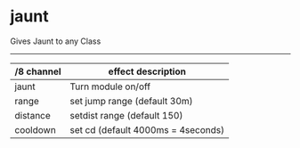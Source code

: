 # jaunt
Gives Jaunt to any Class


------
/8 channel  | effect description
--- | ---
jaunt | Turn module on/off
range | set jump range (default 30m)
distance | setdist range (default 150)
cooldown | set cd (default 4000ms = 4seconds)



